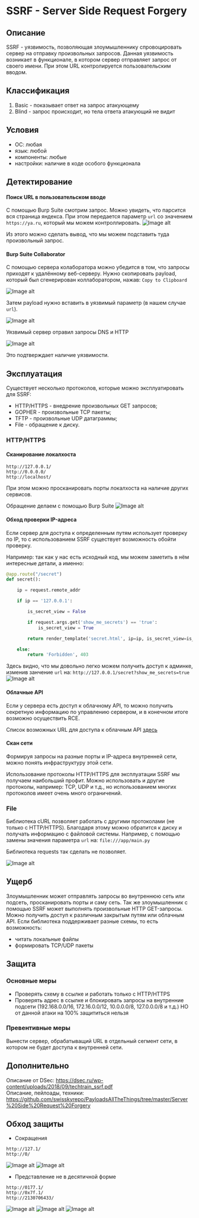 # SSRF - Server Side Request Forgery

## Описание

SSRF - уязвимость, позволяющая злоумышленнику спровоцировать сервер на отправку произвольных запросов. Данная уязвимость возникает в функционале, в котором сервер отправляет запрос от своего имени. При этом URL контролируется пользовательским вводом.

## Классификация

1. Basic - показывает ответ на запрос атакующему
2. Blind - запрос происходит, но тела ответа атакующий не видит

## Условия

- ОС: любая
- язык: любой
- компоненты: любые
- настройки: наличие в коде особого функционала

## Детектирование

#### Поиск URL в пользовательском вводе
С помощью Burp Suite смотрим запрос. Можно увидеть, что парсится вся страница яндекса. При этом передается параметр `url` со значением `https://ya.ru`, который мы можем контроллировать.
![Image alt](https://github.com/lifeskipp/shift2019/raw/master/ssrf/images/1_pars.png)

Из этого можно сделать вывод, что мы можем подставить туда произвольный запрос. 

#### Burp Suite Collaborator

С помощью сервера колаборатора можно убедится в том, что запросы приходят к удалённому веб-серверу.
Нужно скопировать payload, который был сгенерирован коллаборатором, нажав: `Copy to Clipboard`

![Image alt](https://github.com/lifeskipp/shift2019/raw/master/ssrf/images/2_2_copy.jpg)

Затем payload нужно вставить в уязвимый параметр (в нашем случае `url`). 

![Image alt](https://github.com/lifeskipp/shift2019/raw/master/ssrf/images/2_3_paste.jpg)

Уязвимый сервер отравил запросы DNS и HTTP

![Image alt](https://github.com/lifeskipp/shift2019/raw/master/ssrf/images/2_collab.png)

Это подтверждает наличие уязвимости.

## Эксплуатация

Существует несколько протоколов, которые можно эксплуатировать для SSRF:
- HTTP/HTTPS - внедрение произвольных GET запросов;
- GOPHER - произвольные TCP пакеты;
- TFTP - произвольные UDP датаграммы;
- File - обращение к диску.	

### HTTP/HTTPS
 
#### Сканирование локалхоста
```
http://127.0.0.1/
http://0.0.0.0/
http://localhost/
```
При этом можно просканировать порты локалхоста на наличие других сервисов.

Обращение делаем с помощью Burp Suite
![Image alt](https://github.com/lifeskipp/shift2019/raw/master/ssrf/images/3_localhost.png)

#### Обход проверки IP-адреса

Если сервер для доступа к определенным путям использует проверку по IP, то с использованием SSRF существует возможность обойти проверку.

Например: так как у нас есть исходный код, мы можем заметить в нём интересные детали, а именно:
```python
@app.route("/secret")
def secret():

	ip = request.remote_addr

	if ip == '127.0.0.1':

		is_secret_view = False

		if request.args.get('show_me_secrets') == 'true':
			is_secret_view = True

		return render_template('secret.html', ip=ip, is_secret_view=is_secret_view)

	else:
		return 'Forbidden', 403
```
Здесь видно, что мы довольно легко можем получить доступ к админке, изменив занчение `url` на: `http://127.0.0.1/secret?show_me_secrets=true`
![Image alt](https://github.com/lifeskipp/shift2019/raw/master/ssrf/images/4_admin.png)

#### Облачные API

Если у сервера есть доступ к облачному API, то можно получить секретную информацию по управлению сервером, и в конечном итоге возможно осуществить RCE.

Список возможных URL для доступа к облачным API [здесь](https://github.com/swisskyrepo/PayloadsAllTheThings/tree/master/Server%20Side%20Request%20Forgery#ssrf-url-for-cloud-instances)

#### Скан сети

Формируя запросы на разные порты и IP-адреса внутренней сети, можно понять инфраструктуру этой сети.

Использование протоколы HTTP/HTTPS для эксплуатации SSRF мы получаем наибольший профит. Можно использовать и другие протоколы, например: TCP, UDP и т.д., но использованием многих протоколов имеет очень много ограничений.

### File

Библиотека cURL позволяет работать с другими протоколами (не только с HTTP/HTTPS). Благодаря этому можно обратится к диску и получать информацию с файловой системы. Например, с помощью замены значения параметра `url` на: `file:///app/main.py`

Библиотека requests так сделать не позволяет.

![Image alt](https://github.com/lifeskipp/shift2019/raw/master/ssrf/images/5_file.jpg)

## Ущерб

Злоумышленник может отправлять запросы во внутреннюю сеть или подсеть, просканировать порты и саму сеть.
Так же злоумышленник с помощью SSRF может выполнять произвольные HTTP GET-запросы.
Можно получить доступ к различным закрытым путям или облачным API.
Если библиотека поддерживает разные схемы, то есть возможность:
- читать локальные файлы
- формировать TCP/UDP пакеты

## Защита
### Основные меры

- Проверять схему в ссылке и работать только с HTTP/HTTPS
- Проверять адрес в ссылке и блокировать запросы на внутренние подсети
(192.168.0.0/16, 172.16.0.0/12, 10.0.0.0/8, 127.0.0.0/8 и т.д.)
НО от данной атаки на 100% защититься нельзя

### Превентивные меры
Вынести сервер, обрабатыващий URL в отдельный сегмент сети, в котором не будет доступа к внутренней сети.

## Дополнительно
 Описание от DSec: https://dsec.ru/wp-content/uploads/2018/09/techtrain_ssrf.pdf  
 Описание, пейлоады, техники: https://github.com/swisskyrepo/PayloadsAllTheThings/tree/master/Server%20Side%20Request%20Forgery

## Обход защиты
- Сокращения
```
http://127.1/
http://0/
```
![Image alt](https://github.com/lifeskipp/shift2019/raw/master/ssrf/images/6_0.png)
![Image alt](https://github.com/lifeskipp/shift2019/raw/master/ssrf/images/6_1.png)

- Представление не в десятичной форме
```
http://0177.1/
http://0x7f.1/
http://2130706433/
```
![Image alt](https://github.com/lifeskipp/shift2019/raw/master/ssrf/images/6_2.png)
![Image alt](https://github.com/lifeskipp/shift2019/raw/master/ssrf/images/6_3.png)
![Image alt](https://github.com/lifeskipp/shift2019/raw/master/ssrf/images/6_4.png)
